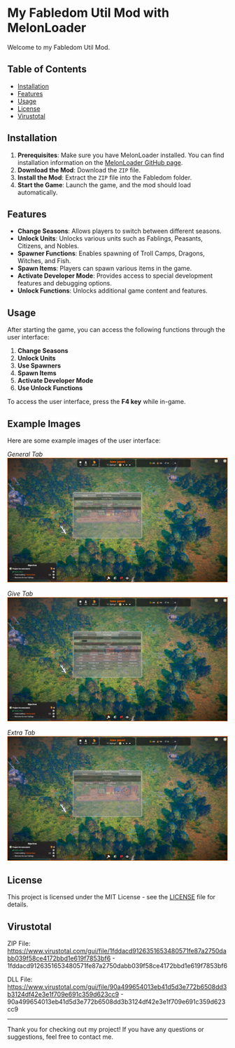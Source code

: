 # My Fabledom Util Mod with MelonLoader

Welcome to my Fabledom Util Mod.

## Table of Contents

- [Installation](#installation)
- [Features](#features)
- [Usage](#usage)
- [License](#license)
- [Virustotal](#virustotal)

## Installation

1. **Prerequisites**: Make sure you have MelonLoader installed. You can find installation information on the [MelonLoader GitHub page](https://github.com/LavaGang/MelonLoader).
2. **Download the Mod**: Download the `ZIP` file.
3. **Install the Mod**: Extract the `ZIP` file into the Fabledom folder.
4. **Start the Game**: Launch the game, and the mod should load automatically.

## Features

- **Change Seasons**: Allows players to switch between different seasons.
- **Unlock Units**: Unlocks various units such as Fablings, Peasants, Citizens, and Nobles.
- **Spawner Functions**: Enables spawning of Troll Camps, Dragons, Witches, and Fish.
- **Spawn Items**: Players can spawn various items in the game.
- **Activate Developer Mode**: Provides access to special development features and debugging options.
- **Unlock Functions**: Unlocks additional game content and features.

## Usage

After starting the game, you can access the following functions through the user interface:

1. **Change Seasons**
2. **Unlock Units**
3. **Use Spawners**
4. **Spawn Items**
5. **Activate Developer Mode**
6. **Use Unlock Functions**

To access the user interface, press the **F4 key** while in-game.

## Example Images

Here are some example images of the user interface:

*General Tab*
![Example Image 1](images/general_tab.jpg)

*Give Tab*
![Example Image 2](images/give_tab.jpg)

*Extra Tab*
![Example Image 3](images/extra_tab.jpg)

## License

This project is licensed under the MIT License - see the [LICENSE](LICENSE) file for details.

## Virustotal

ZIP File: https://www.virustotal.com/gui/file/1fddacd9126351653480571fe87a2750dabb039f58ce4172bbd1e619f7853bf6 - 1fddacd9126351653480571fe87a2750dabb039f58ce4172bbd1e619f7853bf6

DLL File: https://www.virustotal.com/gui/file/90a499654013eb41d5d3e772b6508dd3b3124df42e3e1f709e691c359d623cc9 - 90a499654013eb41d5d3e772b6508dd3b3124df42e3e1f709e691c359d623cc9 

---

Thank you for checking out my project! If you have any questions or suggestions, feel free to contact me.
